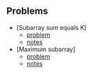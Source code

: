 ## Problems

- [Subarray sum equals K]
    - [problem](https://leetcode.com/problems/subarray-sum-equals-k/)
    - [notes](https://github.com/Nature711/my-leetcode-notes/blob/master/0560-subarray-sum-equals-k/NOTES.md)
- [Maximum subarray]
    - [problem](https://leetcode.com/problems/maximum-subarray/)
    - [notes](https://github.com/Nature711/my-leetcode-notes/blob/master/0053-maximum-subarray/NOTES.md)
